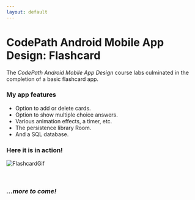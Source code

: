```yaml
---
layout: default
---
```

# CodePath Android Mobile App Design: Flashcard

The _CodePath Android Mobile App Design_ course labs culminated in the completion of a basic flashcard app. 

### My app features

* Option to add or delete cards.
* Option to show multiple choice answers.
* Various animation effects, a timer, etc.
* The persistence library Room.
* And a SQL database.

### Here it is in action!

![FlashcardGif](https://i.imgur.com/OWBTuum.gif)

&nbsp;

### *...more to come!*
